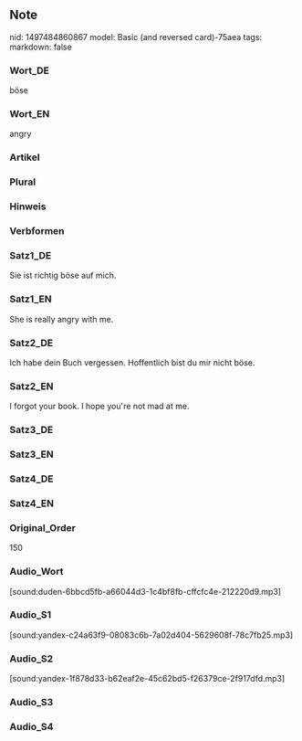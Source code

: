 ## Note
nid: 1497484860867
model: Basic (and reversed card)-75aea
tags: 
markdown: false

### Wort_DE
böse

### Wort_EN
angry

### Artikel


### Plural


### Hinweis


### Verbformen


### Satz1_DE
Sie ist richtig böse auf mich.

### Satz1_EN
She is really angry with me.

### Satz2_DE
Ich habe dein Buch vergessen. Hoffentlich bist du mir nicht böse.

### Satz2_EN
I forgot your book. I hope you're not mad at me.

### Satz3_DE


### Satz3_EN


### Satz4_DE


### Satz4_EN


### Original_Order
150

### Audio_Wort
[sound:duden-6bbcd5fb-a66044d3-1c4bf8fb-cffcfc4e-212220d9.mp3]

### Audio_S1
[sound:yandex-c24a63f9-08083c6b-7a02d404-5629608f-78c7fb25.mp3]

### Audio_S2
[sound:yandex-1f878d33-b62eaf2e-45c62bd5-f26379ce-2f917dfd.mp3]

### Audio_S3


### Audio_S4

